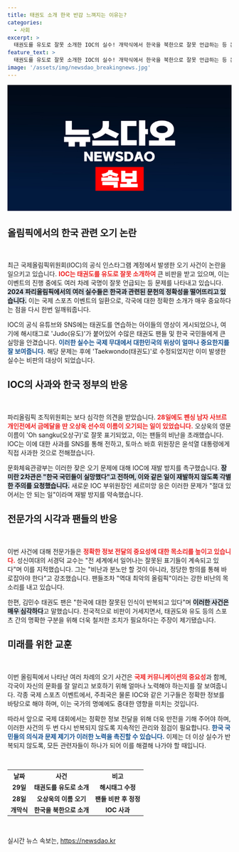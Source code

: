 ```yaml
---
title: 태권도 소개 한국 반감 느껴지는 이유는?
categories:
  - 사회
excerpt: >
  태권도를 유도로 잘못 소개한 IOC의 실수! 개막식에서 한국을 북한으로 잘못 언급하는 등 논란이 끊이지 않자, 정부는 재발 방지를 촉구했다. 네티즌들도 분노를 표출하며 역대 최악의 올림픽이라고 비판하고 있다.
feature_text: >
  태권도를 유도로 잘못 소개한 IOC의 실수! 개막식에서 한국을 북한으로 잘못 언급하는 등 논란이 끊이지 않자, 정부는 재발 방지를 촉구했다. 네티즌들도 분노를 표출하며 역대 최악의 올림픽이라고 비판하고 있다.
image: '/assets/img/newsdao_breakingnews.jpg'
---
```


<p><img src="/assets/img/newsdao_breakingnews.jpg" alt="flaretime 속보" /></p>

<h2 data-ke-size="size26">올림픽에서의 한국 관련 오기 논란</h2>

<p data-ke-size="size16">&nbsp;</p>

<p>최근 국제올림픽위원회(IOC)의 공식 인스타그램 계정에서 발생한 오기 사건이 논란을 일으키고 있습니다. <b><span style="color: #ee2323;">IOC는 태권도를 유도로 잘못 소개하여</span></b> 큰 비판을 받고 있으며, 이는 이벤트의 진행 중에도 여러 차례 국명이 잘못 언급되는 등 문제를 나타내고 있습니다. <b><span style="background-color: #21538527;">2024 파리올림픽에서의 여러 실수들은 한국과 관련된 문헌의 정확성을 떨어뜨리고 있습니다.</span></b> 이는 국제 스포츠 이벤트의 일환으로, 각국에 대한 정확한 소개가 매우 중요하다는 점을 다시 한번 일깨워줍니다. </p>

<p>IOC의 공식 유튜브와 SNS에는 태권도를 연습하는 아이들의 영상이 게시되었으나, 여기에 해시태그로 'Judo(유도)'가 붙어있어 수많은 태권도 팬들 및 한국 국민들에게 큰 실망을 안겼습니다. <b><span style="color: #1a5490;">이러한 실수는 국제 무대에서 대한민국의 위상이 얼마나 중요한지를 잘 보여줍니다.</span></b> 해당 문제는 후에 'Taekwondo(태권도)'로 수정되었지만 이미 발생한 실수는 비판의 대상이 되었습니다. </p>

<h2 data-ke-size="size26">IOC의 사과와 한국 정부의 반응</h2>

<p data-ke-size="size16">&nbsp;</p>

<p>파리올림픽 조직위원회는 보다 심각한 의견을 받았습니다. <b><span style="color: #ee2323;">28일에도 펜싱 남자 사브르 개인전에서 금메달을 딴 오상욱 선수의 이름이 오기되는 일이 있었습니다.</span></b> 오상욱의 영문 이름이 'Oh sangku(오상구)'로 잘못 표기되었고, 이는 팬들의 비난을 초래했습니다. IOC는 이에 대한 사과를 SNS를 통해 전하고, 토마스 바흐 위원장은 윤석열 대통령에게 직접 사과한 것으로 전해졌습니다.</p>

<p>문화체육관광부는 이러한 잦은 오기 문제에 대해 IOC에 재발 방지를 촉구했습니다. <b><span style="background-color: #21538527;">장미란 2차관은 "한국 국민들이 실망했다"고 전하며, 이와 같은 일이 재발하지 않도록 각별한 주의를 요청했습니다.</span></b> 새로운 IOC 부위원장인 세르미앙 응은 이러한 문제가 "절대 있어서는 안 되는 일"이라며 재발 방지를 약속했습니다. </p>

<h2 data-ke-size="size26">전문가의 시각과 팬들의 반응</h2>

<p data-ke-size="size16">&nbsp;</p>

<p>이번 사건에 대해 전문가들은 <b><span style="color: #ee2323;">정확한 정보 전달의 중요성에 대한 목소리를 높이고 있습니다.</span></b> 성신여대의 서경덕 교수는 "전 세계에서 일어나는 잘못된 표기들이 계속되고 있다"며 이를 지적했습니다. 그는 "비난과 분노만 할 것이 아니라, 정당한 항의를 통해 바로잡아야 한다"고 강조했습니다. 팬들조차 "역대 최악의 올림픽"이라는 강한 비난의 목소리를 내고 있습니다.</p>

<p>한편, 김민수 태권도 팬은 "한국에 대한 잘못된 인식이 반복되고 있다"며 <b><span style="background-color: #21538527;">이러한 사건은 매우 심각하다</span></b>고 말했습니다. 전국적으로 비판이 거세지면서, 태권도와 유도 등의 스포츠 간의 명확한 구분을 위해 더욱 철저한 조치가 필요하다는 주장이 제기됐습니다. </p>

<h2 data-ke-size="size26">미래를 위한 교훈</h2>

<p data-ke-size="size16">&nbsp;</p>

<p>이번 올림픽에서 나타난 여러 차례의 오기 사건은 <b><span style="color: #ee2323;">국제 커뮤니케이션의 중요성</span></b>과 함께, 각국이 자신의 문화를 잘 알리고 보호하기 위해 얼마나 노력해야 하는지를 잘 보여줍니다. 각종 국제 스포츠 이벤트에서, 주최국은 물론 IOC와 같은 기구들은 정확한 정보를 바탕으로 해야 하며, 이는 국가의 명예에도 중대한 영향을 미치는 것입니다. </p>

<p>따라서 앞으로 국제 대회에서는 정확한 정보 전달을 위해 더욱 만전을 기해 주어야 하며, 이러한 사건의 두 번 다시 반복되지 않도록 지속적인 관리와 점검이 필요합니다. <b><span style="color: #1a5490;">한국 국민들의 의식과 문제 제기가 이러한 노력을 촉진할 수 있습니다.</span></b> 이제는 더 이상 실수가 반복되지 않도록, 모든 관련자들이 하나가 되어 이를 해결해 나가야 할 때입니다. </p>

<p data-ke-size="size16">&nbsp;</p>

<table>
  <tr>
    <th style="text-align: center">날짜</th>
    <th style="text-align: center">사건</th>
    <th style="text-align: center">비고</th>
  </tr>
  <tr>
    <td style="text-align: center; height: 17px;"><b>29일</b></td>
    <td style="text-align: center; height: 17px;"><b>태권도를 유도로 소개</b></td>
    <td style="text-align: center; height: 17px;"><b>해시태그 수정</b></td>
  </tr>
  <tr>
    <td style="text-align: center; height: 17px;"><b>28일</b></td>
    <td style="text-align: center; height: 17px;"><b>오상욱의 이름 오기</b></td>
    <td style="text-align: center; height: 17px;"><b>팬들 비판 후 정정</b></td>
  </tr>
  <tr>
    <td style="text-align: center; height: 17px;"><b>개막식</b></td>
    <td style="text-align: center; height: 17px;"><b>한국을 북한으로 소개</b></td>
    <td style="text-align: center; height: 17px;"><b>IOC 사과</b></td>
  </tr>
</table>

<p data-ke-size="size16">&nbsp;</p>
실시간 뉴스 속보는, <a href="https://newsdao.kr" rel="dofollow">https://newsdao.kr</a>


